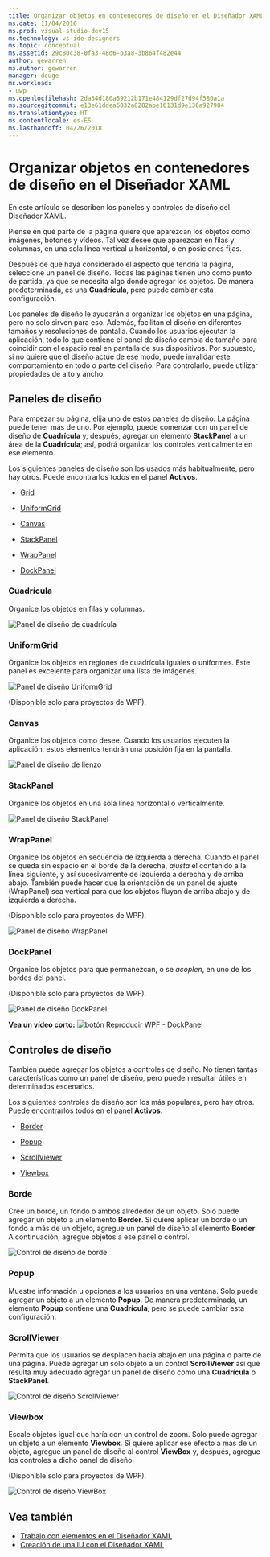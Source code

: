 ```yaml
---
title: Organizar objetos en contenedores de diseño en el Diseñador XAML
ms.date: 11/04/2016
ms.prod: visual-studio-dev15
ms.technology: vs-ide-designers
ms.topic: conceptual
ms.assetid: 29c80c38-0fa3-48d6-b3a8-3b864f482e44
author: gewarren
ms.author: gewarren
manager: douge
ms.workload:
- uwp
ms.openlocfilehash: 2da34d180a59212b171e484129df27d94f580a1a
ms.sourcegitcommit: e13e61ddea6032a8282abe16131d9e136a927984
ms.translationtype: HT
ms.contentlocale: es-ES
ms.lasthandoff: 04/26/2018
---
```

# <a name="organize-objects-into-layout-containers-in-xaml-designer"></a>Organizar objetos en contenedores de diseño en el Diseñador XAML

En este artículo se describen los paneles y controles de diseño del Diseñador XAML.

Piense en qué parte de la página quiere que aparezcan los objetos como imágenes, botones y vídeos. Tal vez desee que aparezcan en filas y columnas, en una sola línea vertical u horizontal, o en posiciones fijas.

Después de que haya considerado el aspecto que tendría la página, seleccione un panel de diseño. Todas las páginas tienen uno como punto de partida, ya que se necesita algo donde agregar los objetos. De manera predeterminada, es una **Cuadrícula**, pero puede cambiar esta configuración.

Los paneles de diseño le ayudarán a organizar los objetos en una página, pero no solo sirven para eso. Además, facilitan el diseño en diferentes tamaños y resoluciones de pantalla. Cuando los usuarios ejecutan la aplicación, todo lo que contiene el panel de diseño cambia de tamaño para coincidir con el espacio real en pantalla de sus dispositivos. Por supuesto, si no quiere que el diseño actúe de ese modo, puede invalidar este comportamiento en todo o parte del diseño. Para controlarlo, puede utilizar propiedades de alto y ancho.

## <a name="layout-panels"></a>Paneles de diseño

Para empezar su página, elija uno de estos paneles de diseño. La página puede tener más de uno. Por ejemplo, puede comenzar con un panel de diseño de **Cuadrícula** y, después, agregar un elemento **StackPanel** a un área de la **Cuadrícula**; así, podrá organizar los controles verticalmente en ese elemento.

Los siguientes paneles de diseño son los usados más habitualmente, pero hay otros. Puede encontrarlos todos en el panel **Activos**.

- [Grid](#Grid)

- [UniformGrid](#UniformGrid)

- [Canvas](#Canvas)

- [StackPanel](#stackpanel)

- [WrapPanel](#wrappanel)

- [DockPanel](#dockpanel)

### <a name="grid"></a>Cuadrícula

Organice los objetos en filas y columnas.

![Panel de diseño de cuadrícula](../designers/media/98b234b2-ac3b-441f-9136-98375fee87b7.png)

### <a name="uniformgrid"></a>UniformGrid

Organice los objetos en regiones de cuadrícula iguales o uniformes. Este panel es excelente para organizar una lista de imágenes.

![Panel de diseño UniformGrid](../designers/media/928b9284-a7e8-4678-875a-656b80b78076.png)

(Disponible solo para proyectos de WPF).

### <a name="canvas"></a>Canvas

Organice los objetos como desee. Cuando los usuarios ejecuten la aplicación, estos elementos tendrán una posición fija en la pantalla.

![Panel de diseño de lienzo](../designers/media/e1ae27f0-3a57-454e-b580-877dcea8836d.png)

### <a name="stackpanel"></a>StackPanel

Organice los objetos en una sola línea horizontal o verticalmente.

![Panel de diseño StackPanel](../designers/media/a85a7b57-b0a8-495e-b985-f0291e41d093.png)

### <a name="wrappanel"></a>WrapPanel

Organice los objetos en secuencia de izquierda a derecha. Cuando el panel se queda sin espacio en el borde de la derecha, *ajusta* el contenido a la línea siguiente, y así sucesivamente de izquierda a derecha y de arriba abajo. También puede hacer que la orientación de un panel de ajuste (WrapPanel) sea vertical para que los objetos fluyan de arriba abajo y de izquierda a derecha.

(Disponible solo para proyectos de WPF).

![Panel de diseño WrapPanel](../designers/media/b1c415fb-9a32-4a18-aa0b-308fca994ac9.png)

### <a name="dockpanel"></a>DockPanel

Organice los objetos para que permanezcan, o se *acoplen*, en uno de los bordes del panel.

(Disponible solo para proyectos de WPF).

![Panel de diseño DockPanel](../designers/media/72d46b58-9a49-4dd5-8af7-6843c0440226.png)

**Vea un vídeo corto:** ![botón Reproducir](../designers/media/bldadminconsoleinitialconfigicon.PNG) [WPF - DockPanel](https://www.youtube.com/watch?v=EBH_OIM-zPo)

## <a name="layout-controls"></a>Controles de diseño

También puede agregar los objetos a controles de diseño. No tienen tantas características como un panel de diseño, pero pueden resultar útiles en determinados escenarios.

Los siguientes controles de diseño son los más populares, pero hay otros. Puede encontrarlos todos en el panel **Activos**.

- [Border](#Border)

- [Popup](#Popup)

- [ScrollViewer](#scrollviewer)

- [Viewbox](#viewbox)

### <a name="border"></a>Borde

Cree un borde, un fondo o ambos alrededor de un objeto. Solo puede agregar un objeto a un elemento **Border**. Si quiere aplicar un borde o un fondo a más de un objeto, agregue un panel de diseño al elemento **Border**. A continuación, agregue objetos a ese panel o control.

![Control de diseño de borde](../designers/media/e761238b-99fd-43c5-bbc4-57538b8289ff.png)

### <a name="popup"></a>Popup

Muestre información u opciones a los usuarios en una ventana. Solo puede agregar un objeto a un elemento **Popup**. De manera predeterminada, un elemento **Popup** contiene una **Cuadrícula**, pero se puede cambiar esta configuración.

### <a name="scrollviewer"></a>ScrollViewer

Permita que los usuarios se desplacen hacia abajo en una página o parte de una página. Puede agregar un solo objeto a un control **ScrollViewer** así que resulta muy adecuado agregar un panel de diseño como una **Cuadrícula** o **StackPanel**.

![Control de diseño ScrollViewer](../designers/media/06b326d4-f23d-41a6-b26b-e1aff37572a7.png)

### <a name="viewbox"></a>Viewbox

Escale objetos igual que haría con un control de zoom. Solo puede agregar un objeto a un elemento **Viewbox**. Si quiere aplicar ese efecto a más de un objeto, agregue un panel de diseño al control **ViewBox** y, después, agregue los controles a dicho panel de diseño.

(Disponible solo para proyectos de WPF).

![Control de diseño ViewBox](../designers/media/f5b13c66-d918-4141-8a16-bd8f8628687a.png)

## <a name="see-also"></a>Vea también

- [Trabajo con elementos en el Diseñador XAML](../designers/working-with-elements-in-xaml-designer.md)
- [Creación de una IU con el Diseñador XAML](../designers/creating-a-ui-by-using-xaml-designer-in-visual-studio.md)